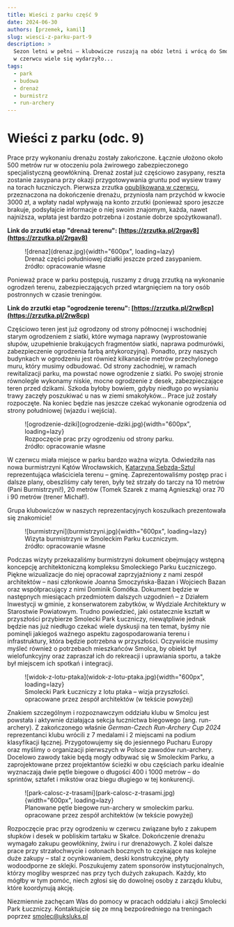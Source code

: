 ```yaml
---
title: Wieści z parku część 9
date: 2024-06-30
authors: [przemek, kamil]
slug: wiesci-z-parku-part-9
description: >
  Sezon letni w pełni – klubowicze ruszają na obóz letni i wrócą do Smolca na Zieloną w drugiej części lipca, a w parku 
  w czerwcu wiele się wydarzyło...
tags:
  - park
  - budowa
  - drenaż
  - burmistrz
  - run-archery
---
```


# Wieści z parku (odc. 9)

Prace przy wykonaniu drenażu zostały zakończone. Łącznie ułożono około 500 metrów rur w otoczeniu pola żwirowego zabezpieczonego specjalistyczną geowłókniną. Drenaż został już częściowo zasypany, reszta zostanie zasypana przy okazji przygotowywania gruntu pod wysiew trawy na torach łuczniczych. Pierwsza zrzutka [opublikowana w czerwcu](https://zrzutka.pl/2rgav8), przeznaczona na dokończenie drenażu, przyniosła nam przychód w kwocie 3000 zł, a wpłaty nadal wpływają na konto zrzutki (ponieważ sporo jeszcze brakuje, podsyłajcie informacje o niej swoim znajomym, każda, nawet najniższa, wpłata jest bardzo potrzebna i zostanie dobrze spożytkowana!).

__Link do zrzutki etap "drenaż terenu": [https://zrzutka.pl/2rgav8](https://zrzutka.pl/2rgav8)__

<figure markdown="span">
  ![drenaz](drenaz.jpg){width="600px", loading=lazy}
  <figcaption>Drenaż części południowej działki jeszcze przed zasypaniem.<br>
     źródło: opracowanie własne</figcaption>
</figure>

<!-- more -->

Ponieważ prace w parku postępują, ruszamy z drugą zrzutką na wykonanie ogrodzeń terenu, zabezpieczających przed wtargnięciem na tory osób postronnych w czasie treningów.

__Link do zrzutki etap "ogrodzenie terenu": [https://zrzutka.pl/2rw8cp](https://zrzutka.pl/2rw8cp)__


Częściowo teren jest już ogrodzony od strony północnej i wschodniej starym ogrodzeniem z siatki, które wymaga naprawy (wyprostowanie słupów, uzupełnienie brakujących fragmentów siatki, naprawa podmurówki, zabezpieczenie ogrodzenia farbą antykorozyjną). Ponadto, przy naszych budynkach w ogrodzeniu jest również kilkanaście metrów przechylonego muru, który musimy odbudować. Od strony zachodniej, w ramach rewitalizacji parku, ma powstać nowe ogrodzenie z siatki. Po swojej stronie równolegle wykonamy niskie, mocne ogrodzenie z desek, zabezpieczające teren przed dzikami. Szkoda byłoby bowiem, gdyby niedługo po wysianiu trawy zaczęły poszukiwać u nas w ziemi smakołyków… Prace już zostały rozpoczęte. Na koniec będzie nas jeszcze czekać wykonanie ogrodzenia od strony południowej (wjazdu i wejścia).

<figure markdown="span">
  ![ogrodzenie-dziki](ogrodzenie-dziki.jpg){width="600px", loading=lazy}
  <figcaption>Rozpoczęcie prac przy ogrodzeniu od strony parku.<br>
     źródło: opracowanie własne</figcaption>
</figure>

W czerwcu miała miejsce w parku bardzo ważna wizyta. Odwiedziła nas nowa burmistrzyni Kątów
Wrocławskich, [Katarzyna Sebzda-Sztul](https://www.facebook.com/permalink.php?story_fbid=pfbid02LhcT14XCmYjDHkfbDF9KZHH5J7rrHVRPNZCwGm8KYE5S1kQZyjRz7MQXho3MbQWRl&id=100063620824364) reprezentująca właściciela terenu – gminę. Zaprezentowaliśmy postęp prac i dalsze plany, obeszliśmy cały teren, były też strzały do tarczy na 10 metrów (Pani
Burmistrzyni!), 20 metrów (Tomek Szarek z mamą Agnieszką) oraz 70 i 90 metrów (trener Michał!).

Grupa klubowiczów w naszych reprezentacyjnych koszulkach prezentowała się znakomicie!

<figure markdown="span">
  ![burmistrzyni](burmistrzyni.jpg){width="600px", loading=lazy}
  <figcaption>Wizyta burmistrzyni w Smoleckim Parku Łuczniczym.<br>
     źródło: opracowanie własne</figcaption>
</figure>

Podczas wizyty przekazaliśmy burmistrzyni dokument obejmujący wstępną koncepcję architektoniczną kompleksu Smoleckiego Parku Łuczniczego. Piękne wizualizacje do niej opracował zaprzyjaźniony z nami zespół architektów – nasi członkowie Joanna Smoczyńska-Bazan i Wojciech Bazan oraz współpracujący z nimi Dominik Gomółka. Dokument będzie w następnych miesiącach przedmiotem dalszych uzgodnień – z Działem Inwestycji w gminie, z konserwatorem zabytków, w Wydziale Architektury w Starostwie Powiatowym. Trudno powiedzieć, jaki ostatecznie kształt w przyszłości przybierze Smolecki Park Łuczniczy, niewątpliwie jednak będzie nas już niedługo czekać wiele dyskusji na ten temat, byśmy nie pominęli jakiegoś ważnego aspektu zagospodarowania terenu i infrastruktury, która będzie potrzebna w przyszłości. Oczywiście musimy myśleć również o potrzebach mieszkańców Smolca, by obiekt był wielofunkcyjny oraz zapraszał ich do rekreacji i uprawiania sportu, a także był miejscem ich spotkań i integracji.

<figure markdown="span">
  ![widok-z-lotu-ptaka](widok-z-lotu-ptaka.jpg){width="600px", loading=lazy}
  <figcaption>Smolecki Park Łuczniczy z lotu ptaka – wizja przyszłości.<br>
     opracowane przez zespół architektów (w tekście powyżej)</figcaption>
</figure>

Znakiem szczególnym i rozpoznawczym oddziału klubu w Smolcu jest powstała i aktywnie działająca sekcja łucznictwa biegowego (ang. run-archery). Z zakończonego właśnie *German-Czech Run-Archery Cup 2024* reprezentanci klubu wrócili z 7 medalami i 2 miejscami na podium klasyfikacji łącznej. Przygotowujemy się do jesiennego Pucharu Europy oraz myślimy o organizacji pierwszych w Polsce zawodów run-archery. Docelowo zawody takie będą mogły odbywać się w Smoleckim Parku, a zaprojektowane przez projektantów ścieżki w obu częściach parku idealnie wyznaczają dwie pętle biegowe o długości 400 i 1000 metrów – do sprintów, sztafet i mikstów oraz biegu długiego w tej konkurencji.

<figure markdown="span">
  ![park-calosc-z-trasami](park-calosc-z-trasami.jpg){width="600px", loading=lazy}
  <figcaption>Planowane pętle biegowe run-archery w smoleckim parku.<br>
     opracowane przez zespół architektów (w tekście powyżej)</figcaption>
</figure>

Rozpoczęcie prac przy ogrodzeniu w czerwcu związane było z zakupem słupków i desek w pobliskim tartaku w Skałce. Dokończenie drenażu wymagało zakupu geowłókniny, żwiru i rur drenażowych. Z kolei dalsze prace przy strzałochwycie i osłonach bocznych to czekające nas kolejne duże zakupy – stal z ocynkowaniem, deski konstrukcyjne, płyty wodoodporne ze sklejki. Poszukujemy zatem sponsorów instytucjonalnych, którzy mogliby wesprzeć nas przy tych dużych zakupach. Każdy, kto mógłby w tym pomóc, niech zgłosi się do dowolnej osoby z zarządu klubu, które koordynują akcję.

Niezmiennie zachęcam Was do pomocy w pracach oddziału i akcji Smolecki Park Łuczniczy.
Kontaktujcie się ze mną bezpośredniego na treningach poprzez [smolec@uksluks.pl](mailto:smolec@uksluks.pl)